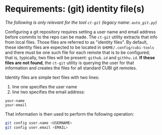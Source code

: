 # Requirements: (git) identity file(s)

*The following is only relevant for the tool `ct-git` (legacy name: `auto_git.py`)*

Configuring a git repository requires setting a user name and email address before commits to the repo can be made.
The `ct-git` utility extracts that info from local files. Those files are referred to as "identity files".
By default, these identity files are expected to be located in `$HOME/.config/cubi-tools` and there must be one such file
for each remote that is to be configured; that is, typically, two files will be present: `github.id` and `githhu.id`.
**If these files are not found**, the `ct-git` utility is querying the user for that information and creates
the files for all standard CUBI git remotes.

Identity files are simple text files with two lines:
1. line one specifies the user name
2. line two specifies the email address:

```
your-name
your-email
```

That information is then used to perform the following operation:

```bash
git config user.name <USERNAME>
git config user.email <EMAIL>
```
